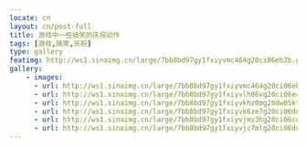 ```yaml
---
locate: cn
layout: cn/post-full
title: 游戏中一些搞笑的庆祝动作
tags: [游戏,搞笑,庆祝]
type: gallery
featimg: http://ws1.sinaimg.cn/large/7bb8bd97gy1fxiyvmc464g20ci06eb2b.gif
gallery:
    - images:
      - url: http://ws1.sinaimg.cn/large/7bb8bd97gy1fxiyvmc464g20ci06eb2b.gif
      - url: http://ws1.sinaimg.cn/large/7bb8bd97gy1fxiyvlh06vg20ci06e4qs.gif
      - url: http://ws1.sinaimg.cn/large/7bb8bd97gy1fxiyvkhz0mg20dw05ktys.gif
      - url: http://ws1.sinaimg.cn/large/7bb8bd97gy1fxiyvk6ze7g20ci06dnpf.gif
      - url: http://ws1.sinaimg.cn/large/7bb8bd97gy1fxiyvjmv3hg20ci06cqv6.gif
      - url: http://ws1.sinaimg.cn/large/7bb8bd97gy1fxiyvjc7mlg20ci06du0x.gif
---
```

